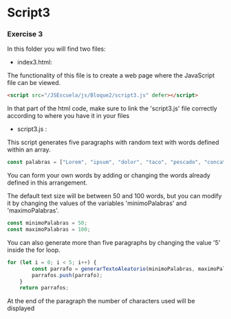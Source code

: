 # Script3
### Exercise 3

In this folder you will find two files:

* index3.html:

The functionality of this file is to create a web page where the JavaScript file can be viewed.

```html
<script src="/JSEscuela/js/Bloque2/script3.js" defer></script>
```
In that part of the html code, make sure to link the 'script3.js' file correctly according to where you have it in your files

* script3.js :

This script generates five paragraphs with random text with words defined within an array.
```javascript
const palabras = ["Lorem", "ipsum", "dolor", "taco", "pescado", "concatenar", "dom", "jefe", "sed", "for", "parrafo", "temporal", "aleatorio", "carro", "trabajo", "pelicula", "mercado", "magna", "agua."];
```
You can form your own words by adding or changing the words already defined in this arrangement.

The default text size will be between 50 and 100 words, but you can modify it by changing the values of the variables 'minimoPalabras' and 'maximoPalabras'.
```javascript
const minimoPalabras = 50;
const maximoPalabras = 100;
```
You can also generate more than five paragraphs by changing the value '5' inside the for loop.
```javascript
for (let i = 0; i < 5; i++) {
        const parrafo = generarTextoAleatorio(minimoPalabras, maximoPalabras);
        parrafos.push(parrafo);
    }
    return parrafos;
```
At the end of the paragraph the number of characters used will be displayed
